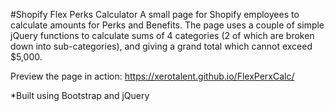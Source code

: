 #Shopify Flex Perks Calculator
A small page for Shopify employees to calculate amounts for Perks and Benefits. The page uses a couple of simple jQuery functions to calculate sums of 4 categories (2 of which are broken down into sub-categories), and giving a grand total which cannot exceed $5,000.


Preview the page in action: https://xerotalent.github.io/FlexPerxCalc/

*Built using Bootstrap and jQuery
